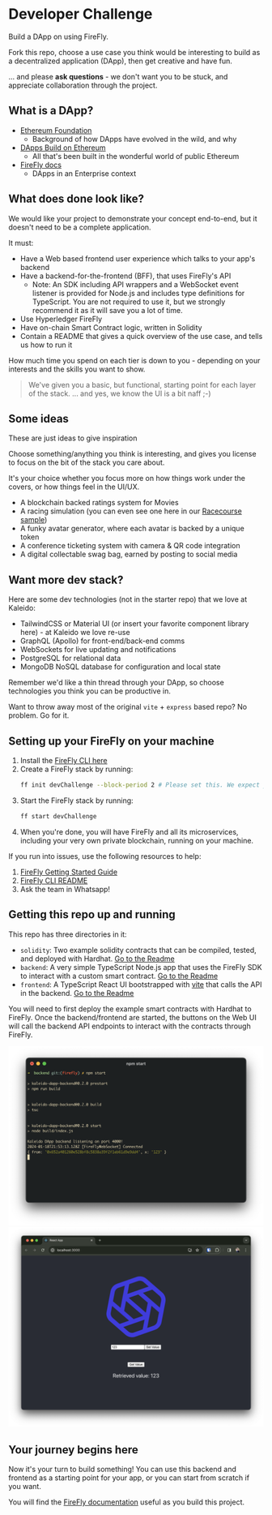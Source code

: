 # Developer Challenge

Build a DApp on using FireFly.

Fork this repo, choose a use case you think would be interesting to build as a decentralized application (DApp), then get creative and have fun.

... and please **ask questions** - we don't want you to be stuck, and appreciate collaboration through the project.

## What is a DApp?

- [Ethereum Foundation](https://ethereum.org/en/developers/docs/dapps/)
  - Background of how DApps have evolved in the wild, and why
- [DApps Build on Ethereum](https://ethereum.org/en/dapps/)
  - All that's been built in the wonderful world of public Ethereum
- [FireFly docs](https://docs.kaleido.io/kaleido-platform/full-stack/dapps/)
  - DApps in an Enterprise context

## What does done look like?

We would like your project to demonstrate your concept end-to-end, but it doesn't need to be a complete application.

It must:

- Have a Web based frontend user experience which talks to your app's backend
- Have a backend-for-the-frontend (BFF), that uses FireFly's API
  - Note: An SDK including API wrappers and a WebSocket event listener is provided for Node.js and includes type definitions for TypeScript. You are not required to use it, but we strongly recommend it as it will save you a lot of time.
- Use Hyperledger FireFly
- Have on-chain Smart Contract logic, written in Solidity
- Contain a README that gives a quick overview of the use case, and tells us how to run it

How much time you spend on each tier is down to you - depending on your interests and the skills you want to show.

> We've given you a basic, but functional, starting point for each layer of the stack.
> ... and yes, we know the UI is a bit naff ;-)

## Some ideas

These are just ideas to give inspiration

Choose something/anything you think is interesting, and gives you license to focus on the bit of the stack you care about.

It's your choice whether you focus more on how things work under the covers, or how things feel in the UI/UX.

- A blockchain backed ratings system for Movies
- A racing simulation (you can even see one here in our [Racecourse sample](https://github.com/kaleido-io/racecourse))
- A funky avatar generator, where each avatar is backed by a unique token
- A conference ticketing system with camera & QR code integration
- A digital collectable swag bag, earned by posting to social media

## Want more dev stack?

Here are some dev technologies (not in the starter repo) that we love at Kaleido:

- TailwindCSS or Material UI (or insert your favorite component library here) - at Kaleido we love re-use
- GraphQL (Apollo) for front-end/back-end comms
- WebSockets for live updating and notifications
- PostgreSQL for relational data
- MongoDB NoSQL database for configuration and local state

Remember we'd like a thin thread through your DApp, so choose technologies you think you can be productive in.

Want to throw away most of the original `vite` + `express` based repo?
No problem. Go for it.

## Setting up your FireFly on your machine

1. Install the [FireFly CLI here](https://github.com/hyperledger/firefly-cli?tab=readme-ov-file#install-the-cli)
2. Create a FireFly stack by running:
   ```bash
   ff init devChallenge --block-period 2 # Please set this. We expect you to use 2 second block period for this project (as real world blockchains are not instantaneous)
   ```
3. Start the FireFly stack by running:
   ```bash
   ff start devChallenge
   ```
4. When you're done, you will have FireFly and all its microservices, including your very own private blockchain, running on your machine.

If you run into issues, use the following resources to help:

1. [FireFly Getting Started Guide](https://hyperledger.github.io/firefly/latest/gettingstarted/firefly_cli/)
2. [FireFly CLI README](https://github.com/hyperledger/firefly-cli)
3. Ask the team in Whatsapp!

## Getting this repo up and running

This repo has three directories in it:

- `solidity`: Two example solidity contracts that can be compiled, tested, and deployed with Hardhat. [Go to the Readme](./solidity/)
- `backend`: A very simple TypeScript Node.js app that uses the FireFly SDK to interact with a custom smart contract. [Go to the Readme](./backen/)
- `frontend`: A TypeScript React UI bootstrapped with [vite](https://vitejs.dev/guide/) that calls the API in the backend. [Go to the Readme](./frontend/)

You will need to first deploy the example smart contracts with Hardhat to FireFly. Once the backend/frontend are started, the buttons on the Web UI will call the backend API endpoints to interact with the contracts through FireFly.

![Backend](backend.png)
![Frontend](frontend.png)

## Your journey begins here

Now it's your turn to build something! You can use this backend and frontend as a starting point for your app, or you can start from scratch if you want.

You will find the [FireFly documentation](https://hyperledger.github.io/firefly/latest/) useful as you build this project.
